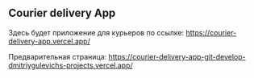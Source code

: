 ## Courier delivery App

Здесь будет приложение для курьеров по ссылке:
https://courier-delivery-app.vercel.app/

Предварительная страница: https://courier-delivery-app-git-develop-dmitriygulevichs-projects.vercel.app/
